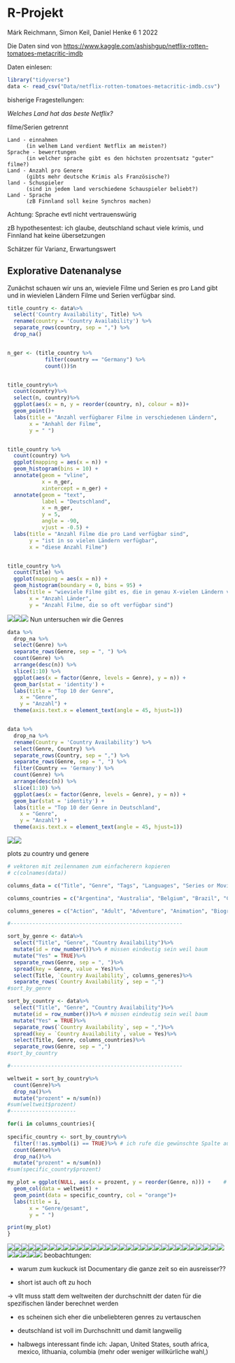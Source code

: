 R-Projekt
================
Márk Reichmann, Simon Keil, Daniel Henke
6 1 2022

Die Daten sind von
<https://www.kaggle.com/ashishgup/netflix-rotten-tomatoes-metacritic-imdb>

Daten einlesen:

``` r
library("tidyverse")
data <- read_csv("Data/netflix-rotten-tomatoes-metacritic-imdb.csv")
```

bisherige Fragestellungen:

*Welches Land hat das beste Netflix?*

filme/Serien getrennt

    Land - einnahmen
          (in welhem Land verdient Netflix am meisten?)
    Sprache - bewerrtungen 
          (in welcher sprache gibt es den höchsten prozentsatz "guter" filme?)
    Land - Anzahl pro Genere
          (gibts mehr deutsche Krimis als Französische?)
    land - Schuspieler
          (sind in jedem land verschiedene Schauspieler beliebt?)
    Land - Sprache 
          (zB Finnland soll keine Synchros machen)

Achtung: Sprache evtl nicht vertrauenswürig

zB hypothesentest: ich glaube, deutschland schaut viele krimis, und
Finnland hat keine übersetzungen

Schätzer für Varianz, Erwartungswert

## Explorative Datenanalyse

Zunächst schauen wir uns an, wieviele Filme und Serien es pro Land gibt
und in wievielen Ländern Filme und Serien verfügbar sind.

``` r
title_country <- data%>%
  select('Country Availability', Title) %>% 
  rename(country = 'Country Availability') %>% 
  separate_rows(country, sep = ",") %>% 
  drop_na()


n_ger <- (title_country %>%
            filter(country == "Germany") %>%
            count())$n


title_country%>%
  count(country)%>%
  select(n, country)%>%
  ggplot(aes(x = n, y = reorder(country, n), colour = n))+
  geom_point()+
  labs(title = "Anzahl verfügbarer Filme in verschiedenen Ländern",
       x = "Anhahl der Filme", 
       y = " ")


title_country %>%
  count(country) %>% 
  ggplot(mapping = aes(x = n)) +
  geom_histogram(bins = 10) +
  annotate(geom = "vline",
           x = n_ger,
           xintercept = n_ger) +
  annotate(geom = "text",
           label = "Deutschland",
           x = n_ger,
           y = 5,
           angle = -90,
           vjust = -0.5) +
  labs(title = "Anzahl Filme die pro Land verfügbar sind",
       y = "ist in so vielen Ländern verfügbar",
       x = "diese Anzahl Filme")


title_country %>% 
  count(Title) %>%
  ggplot(mapping = aes(x = n)) +
  geom_histogram(boundary = 0, bins = 95) +
  labs(title = "wieviele Filme gibt es, die in genau X-vielen Ländern verfügbar sind?",
       x = "Anzahl Länder",
       y = "Anzahl Filme, die so oft verfügbar sind")
```

![](Bericht_Henke_Keil_Reichmann_files/figure-gfm/unnamed-chunk-2-1.png)![](Bericht_Henke_Keil_Reichmann_files/figure-gfm/unnamed-chunk-2-2.png)![](Bericht_Henke_Keil_Reichmann_files/figure-gfm/unnamed-chunk-2-3.png)
Nun untersuchen wir die Genres

``` r
data %>% 
  drop_na %>% 
  select(Genre) %>%
  separate_rows(Genre, sep = ", ") %>%
  count(Genre) %>% 
  arrange(desc(n)) %>% 
  slice(1:10) %>% 
  ggplot(aes(x = factor(Genre, levels = Genre), y = n)) +
  geom_bar(stat = 'identity') +
  labs(title = "Top 10 der Genre",
    x = "Genre",
    y = "Anzahl") +
  theme(axis.text.x = element_text(angle = 45, hjust=1))


data %>% 
  drop_na %>% 
  rename(Country = 'Country Availability') %>% 
  select(Genre, Country) %>%
  separate_rows(Country, sep = ",") %>%
  separate_rows(Genre, sep = ", ") %>%
  filter(Country == 'Germany') %>% 
  count(Genre) %>% 
  arrange(desc(n)) %>% 
  slice(1:10) %>% 
  ggplot(aes(x = factor(Genre, levels = Genre), y = n)) +
  geom_bar(stat = 'identity') +
  labs(title = "Top 10 der Genre in Deutschland",
    x = "Genre",
    y = "Anzahl") +
  theme(axis.text.x = element_text(angle = 45, hjust=1))
```

![](Bericht_Henke_Keil_Reichmann_files/figure-gfm/unnamed-chunk-3-1.png)![](Bericht_Henke_Keil_Reichmann_files/figure-gfm/unnamed-chunk-3-2.png)

plots zu country und genere

``` r
# vektoren mit zeilennamen zum einfacherern kopieren
# c(colnames(data))

columns_data = c("Title", "Genre", "Tags", "Languages", "Series or Movie", "Hidden Gem Score", "Country Availability", "Runtime", "Director", "Writer", "Actors", "View Rating", "IMDb Score", "Rotten Tomatoes Score", "Metacritic Score", "Awards Received", "Awards Nominated For", "Boxoffice", "Release Date", "Netflix Release Date", "Production House", "Netflix Link", "IMDb Link", "Summary", "IMDb Votes", "Image", "Poster", "TMDb Trailer", "Trailer Site")

columns_countries = c("Argentina", "Australia", "Belgium", "Brazil", "Canada", "Colombia", "Czech Republic", "France", "Germany", "Greece", "Hong Kong", "Hungary", "Iceland", "India", "Israel", "Italy", "Japan", "Lithuania", "Malaysia", "Mexico", "Netherlands", "Poland", "Portugal", "Romania", "Russia", "Singapore", "Slovakia", "South Africa", "South Korea", "Spain", "Sweden", "Switzerland", "Thailand", "Turkey", "United Kingdom", "United States")

columns_generes = c("Action", "Adult", "Adventure", "Animation", "Biography", "Comedy", "Crime", "Documentary", "Drama", "Family", "Fantasy", "Film-Noir", "Game-Show", "History", "Horror", "Music", "Musical", "Mystery", "News", "Reality-TV", "Romance", "Sci-Fi", "Short", "Sport", "Talk-Show", "Thriller", "War", "Western")

#-------------------------------------------------------

sort_by_genre <- data%>%
  select("Title", "Genre", "Country Availability")%>%
  mutate(id = row_number())%>% # müssen eindeutig sein weil baum
  mutate("Yes" = TRUE)%>%
  separate_rows(Genre, sep = ", ")%>%
  spread(key = Genre, value = Yes)%>%
  select(Title, `Country Availability`, columns_generes)%>%
  separate_rows(`Country Availability`, sep = ",")
#sort_by_genre

sort_by_country <- data%>%
  select("Title", "Genre", "Country Availability")%>%
  mutate(id = row_number())%>% # müssen eindeutig sein weil baum
  mutate("Yes" = TRUE)%>% 
  separate_rows(`Country Availability`, sep = ",")%>%
  spread(key = `Country Availability`, value = Yes)%>%
  select(Title, Genre, columns_countries)%>%
  separate_rows(Genre, sep = ",")
#sort_by_country

#-------------------------------------------------------

weltweit = sort_by_country%>%
  count(Genre)%>%
  drop_na()%>%
  mutate("prozent" = n/sum(n))
#sum(weltweit$prozent)
#---------------------

for(i in columns_countries){
  
specific_country <- sort_by_country%>%
  filter(!!as.symbol(i) == TRUE)%>% # ich rufe die gewünschte Spalte auf, obwohl ich nur einen Stig zur verfügung habe
  count(Genre)%>%
  drop_na()%>%
  mutate("prozent" = n/sum(n))
#sum(specific_country$prozent)

my_plot = ggplot(NULL, aes(x = prozent, y = reorder(Genre, n))) +    # Draw ggplot2 plot based on two data frames
  geom_col(data = weltweit) +
  geom_point(data = specific_country, col = "orange")+
  labs(title = i,
       x = "Genre/gesamt", 
       y = " ")

print(my_plot)
}
```

![](Bericht_Henke_Keil_Reichmann_files/figure-gfm/unnamed-chunk-4-1.png)![](Bericht_Henke_Keil_Reichmann_files/figure-gfm/unnamed-chunk-4-2.png)![](Bericht_Henke_Keil_Reichmann_files/figure-gfm/unnamed-chunk-4-3.png)![](Bericht_Henke_Keil_Reichmann_files/figure-gfm/unnamed-chunk-4-4.png)![](Bericht_Henke_Keil_Reichmann_files/figure-gfm/unnamed-chunk-4-5.png)![](Bericht_Henke_Keil_Reichmann_files/figure-gfm/unnamed-chunk-4-6.png)![](Bericht_Henke_Keil_Reichmann_files/figure-gfm/unnamed-chunk-4-7.png)![](Bericht_Henke_Keil_Reichmann_files/figure-gfm/unnamed-chunk-4-8.png)![](Bericht_Henke_Keil_Reichmann_files/figure-gfm/unnamed-chunk-4-9.png)![](Bericht_Henke_Keil_Reichmann_files/figure-gfm/unnamed-chunk-4-10.png)![](Bericht_Henke_Keil_Reichmann_files/figure-gfm/unnamed-chunk-4-11.png)![](Bericht_Henke_Keil_Reichmann_files/figure-gfm/unnamed-chunk-4-12.png)![](Bericht_Henke_Keil_Reichmann_files/figure-gfm/unnamed-chunk-4-13.png)![](Bericht_Henke_Keil_Reichmann_files/figure-gfm/unnamed-chunk-4-14.png)![](Bericht_Henke_Keil_Reichmann_files/figure-gfm/unnamed-chunk-4-15.png)![](Bericht_Henke_Keil_Reichmann_files/figure-gfm/unnamed-chunk-4-16.png)![](Bericht_Henke_Keil_Reichmann_files/figure-gfm/unnamed-chunk-4-17.png)![](Bericht_Henke_Keil_Reichmann_files/figure-gfm/unnamed-chunk-4-18.png)![](Bericht_Henke_Keil_Reichmann_files/figure-gfm/unnamed-chunk-4-19.png)![](Bericht_Henke_Keil_Reichmann_files/figure-gfm/unnamed-chunk-4-20.png)![](Bericht_Henke_Keil_Reichmann_files/figure-gfm/unnamed-chunk-4-21.png)![](Bericht_Henke_Keil_Reichmann_files/figure-gfm/unnamed-chunk-4-22.png)![](Bericht_Henke_Keil_Reichmann_files/figure-gfm/unnamed-chunk-4-23.png)![](Bericht_Henke_Keil_Reichmann_files/figure-gfm/unnamed-chunk-4-24.png)![](Bericht_Henke_Keil_Reichmann_files/figure-gfm/unnamed-chunk-4-25.png)![](Bericht_Henke_Keil_Reichmann_files/figure-gfm/unnamed-chunk-4-26.png)![](Bericht_Henke_Keil_Reichmann_files/figure-gfm/unnamed-chunk-4-27.png)![](Bericht_Henke_Keil_Reichmann_files/figure-gfm/unnamed-chunk-4-28.png)![](Bericht_Henke_Keil_Reichmann_files/figure-gfm/unnamed-chunk-4-29.png)![](Bericht_Henke_Keil_Reichmann_files/figure-gfm/unnamed-chunk-4-30.png)![](Bericht_Henke_Keil_Reichmann_files/figure-gfm/unnamed-chunk-4-31.png)![](Bericht_Henke_Keil_Reichmann_files/figure-gfm/unnamed-chunk-4-32.png)![](Bericht_Henke_Keil_Reichmann_files/figure-gfm/unnamed-chunk-4-33.png)![](Bericht_Henke_Keil_Reichmann_files/figure-gfm/unnamed-chunk-4-34.png)![](Bericht_Henke_Keil_Reichmann_files/figure-gfm/unnamed-chunk-4-35.png)![](Bericht_Henke_Keil_Reichmann_files/figure-gfm/unnamed-chunk-4-36.png)
beobachtungen:

-   warum zum kuckuck ist Documentary die ganze zeit so ein ausreisser??

-   short ist auch oft zu hoch

-> vllt muss statt dem weltweiten der durchschnitt der daten für die
spezifischen länder berechnet werden

-   es scheinen sich eher die unbeliebteren genres zu vertauschen

-   deutschland ist voll im Durchschnitt und damit langweilig

-   halbwegs interessant finde ich: Japan, United States, south africa,
    mexico, lithuania, columbia (mehr oder weniger willkürliche wahl,)
